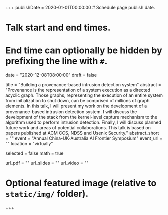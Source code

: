 +++
publishDate = 2020-01-01T00:00:00  # Schedule page publish date.

# Talk start and end times.
#   End time can optionally be hidden by prefixing the line with `#`.
date = "2020-12-08T08:00:00"
draft = false

title = "Building a provenance-based intrusion detection system"
abstract = "Provenance is the representation of a system execution as a directed acyclic graph. Those graphs, representing the execution of an entire system from initialization to shut down, can be comprised of millions of graph elements. In this talk, I will present my work on the development of a provenance-based intrusion detection system. I will discuss the development of the stack from the kernel-level capture mechanism to the algorithm used to perform intrusion detection. Finally, I will discuss planned future work and areas of potential collaborations. This talk is based on papers published at ACM CCS, NDSS and Usenix Security."
abstract_short = ""
event = "Annual China-UK-Australia AI Frontier Symposium"
event_url = ""
location = "virtually"

selected = false
math = true

url_pdf = ""
url_slides = ""
url_video = ""

# Optional featured image (relative to `static/img/` folder).

+++
